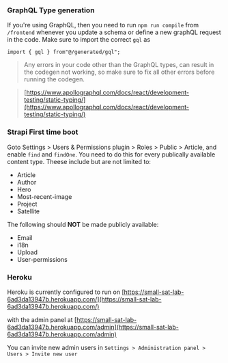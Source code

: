 ### GraphQL Type generation

If you're using GraphQL, then you need to run `npm run compile` from `/frontend` whenever you update a schema or define a new graphQL request in the code. Make sure to import the correct `gql` as

```
import { gql } from"@/generated/gql";
```

> Any errors in your code other than the GraphQL types, can result in the codegen not working, so make sure to fix all other errors before running the codegen.

> [https://www.apollographql.com/docs/react/development-testing/static-typing/](https://www.apollographql.com/docs/react/development-testing/static-typing/)

### Strapi First time boot

Goto Settings > Users & Permissions plugin > Roles > Public > Article, and enable `find` and `findOne`. You need to do this for every publically available content type. Theese include but are not limited to:
- Article
- Author
- Hero
- Most-recent-image
- Project
- Satellite

The following should **NOT** be made publicly available:
- Email
- i18n
- Upload
- User-permissions

### Heroku

Heroku is currently configured to run on [https://small-sat-lab-6ad3da13947b.herokuapp.com/](https://small-sat-lab-6ad3da13947b.herokuapp.com/)

with the admin panel at [https://small-sat-lab-6ad3da13947b.herokuapp.com/admin](https://small-sat-lab-6ad3da13947b.herokuapp.com/admin)

You can invite new admin users in `Settings > Administration panel > Users > Invite new user`
